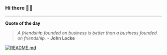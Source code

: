 ### Hi there 👋🏻


---

**Quote of the day**

> *A friendship founded on business is better than a business founded on friendship.* - **John Locke** 

[![README.md](https://github.com/marcolovazzano/marcolovazzano/actions/workflows/readme.yml/badge.svg?branch=main)](https://github.com/marcolovazzano/marcolovazzano/actions/workflows/readme.yml)
